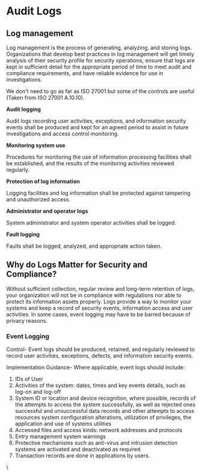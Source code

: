 # Audit Logs

## Log management <a href="#template-auditlogs-logmanagement" id="template-auditlogs-logmanagement"></a>

Log management is the process of generating, analyzing, and storing logs. Organizations that develop best practices in log management will get timely analysis of their security profile for security operations, ensure that logs are kept in sufficient detail for the appropriate period of time to meet audit and compliance requirements, and have reliable evidence for use in investigations.

We don't need to go as far as ISO 27001 but some of the controls are useful (Taken from ISO 27001 A.10.10).

**Audit logging**&#x20;

Audit logs recording user activities, exceptions, and information security events shall be produced and kept for an agreed period to assist in future investigations and access control monitoring.

**Monitoring system use**&#x20;

Procedures for monitoring the use of information processing facilities shall be established, and the results of the monitoring activities reviewed regularly.&#x20;

**Protection of log information**&#x20;

Logging facilities and log information shall be protected against tampering and unauthorized access.&#x20;

**Administrator and operator logs**&#x20;

System administrator and system operator activities shall be logged.&#x20;

**Fault logging**&#x20;

Faults shall be logged, analyzed, and appropriate action taken.

## Why do Logs Matter for Security and Compliance? <a href="#template-auditlogs-whydologsmatterforsecurityandcompliance" id="template-auditlogs-whydologsmatterforsecurityandcompliance"></a>

Without sufficient collection, regular review and long-term retention of logs, your organization will not be in compliance with regulations nor able to protect its information assets properly. Logs provide a way to monitor your systems and keep a record of security events, information access and user activities. In some cases, event logging may have to be barred because of privacy reasons.

### Event Logging <a href="#template-auditlogs-eventlogging" id="template-auditlogs-eventlogging"></a>

Control- Event logs should be produced, retained, and regularly reviewed to record user activities, exceptions, defects, and information security events.

Implementation Guidance- Where applicable, event logs should include:

1. IDs of User
2. Activities of the system: dates, times and key events details, such as log-on and log-off
3. System ID or location and device recognition, where possible, records of the attempts to access the system successfully, as well as rejected ones successful and unsuccessful data records and other attempts to access resources system configuration alterations, utilization of privileges, the application and use of systems utilities
4. Accessed files and access kinds: network addresses and protocols
5. Entry management system warnings
6. Protective mechanisms such as anti-virus and intrusion detection systems are activated and deactivated as required
7. Transaction records are done in applications by users.

\
